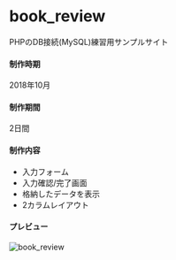 # book_review
PHPのDB接続(MySQL)練習用サンプルサイト
<br>
<h4>制作時期</h4>
2018年10月
<br>
<h4>制作期間</h4>
2日間
<br>
<h4>制作内容</h4>
<ul>
  <li>入力フォーム</li>
  <li>入力確認/完了画面</li>
  <li>格納したデータを表示</li>
  <li>2カラムレイアウト</li>
</ul>
<h4>プレビュー</h4>
<img src="https://user-images.githubusercontent.com/43476091/48669202-a0074500-eb42-11e8-96d3-dd40733d3092.png" alt="book_review">
